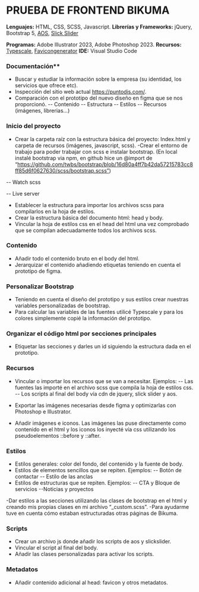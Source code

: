 # **PRUEBA DE FRONTEND BIKUMA**

**Lenguajes:** HTML, CSS, SCSS, Javascript.
**Librerías y Frameworks:** jQuery, Bootstrap 5, [AOS](https://michalsnik.github.io/aos/), [Slick Slider](http://kenwheeler.github.io/slick/)

**Programas:** Adobe Illustrator 2023, Adobe Photoshop 2023.
**Recursos:** [Typescale](https://typescale.com/), [Favicongenerator](https://realfavicongenerator.net/)
**IDE:** Visual Studio Code

### Documentación**

 - Buscar y estudiar la información sobre la empresa (su identidad, los
   servicios que ofrece etc).
 - Inspección del sitio web actual https://puntodis.com/.
 - Comparación con el prototipo del nuevo diseño en figma que se nos proporcionó.
-- Contenido
--  Estructura
-- Estilos
-- Recursos (imágenes, librerias…)

### **Inicio del proyecto**

- Crear la carpeta raíz con la estructura básica del proyecto:
Index.html y carpeta de recursos (imágenes, javascript, scss).
-Crear el entorno de trabajo para poder trabajar con scss e instalar bootstrap.
(En local instalé bootstrap via npm, en github hice un @import de “https://github.com/twbs/bootstrap/blob/16d80a4ff7b42da57215783cc8ff85d6f0627630/scss/bootstrap.scss”)

-- Watch scss

-- Live server

- Establecer la estructura para importar los archivos scss para compilarlos en la hoja de estilos.
- Crear la estructura básica del documento html: head y body.
- Vincular la hoja de estilos css en el head del html una vez comprobado que se compilan adecuadamente todos los archivos scss.

### **Contenido**

- Añadir todo el contenido bruto en el body del html.
- Jerarquizar el contenido añadiendo etiquetas teniendo en cuenta el prototipo de figma.

### **Personalizar Bootstrap**

- Teniendo en cuenta el diseño del prototipo y sus estilos crear nuestras variables personalizadas de bootstrap.
- Para calcular las variables de las fuentes utilicé Typescale y para los colores simplemente copié la información del prototipo.

### **Organizar el código html por secciones principales**

- Etiquetar las secciones y darles un id siguiendo la estructura dada en el prototipo.

### **Recursos**

- Vincular o importar los recursos que se van a necesitar.
Ejemplos:
-- Las fuentes las importé en el archivo scss que compila la hoja de estilos css.
-- Los scripts al final del body vía cdn de jquery, slick slider y aos.

 - Exportar las imágenes necesarias desde figma y optimizarlas con Photoshop e Illustrator.
- Añadir imágenes e iconos. Las imágenes las puse directamente como contenido en el html y los iconos los inyecté vía css utilizando los pseudoelementos ::before y ::after.

### **Estilos**

- Estilos generales: color del fondo, del contenido y la fuente de body.
- Estilos de elementos sencillos que se repiten.
Ejemplos:
-- Botón de contactar
-- Estilo de las anclas
- Estilos de estructuras que se repiten.
Ejemplos:
-- CTA y Bloque de servicios
--Noticias y proyectos

-Dar estilos a las secciones utilizando las clases de bootstrap  en el html y creando mis propias clases en mi archivo “_custom.scss”.
-Para ayudarme tuve en cuenta cómo estaban estructuradas otras páginas de Bikuma.

### **Scripts**

- Crear un archivo js donde añadir los scripts de aos y slickslider.
- Vincular el script al final del body.
- Añadir las clases personalizadas para activar los scripts.

### **Metadatos**

- Añadir contenido adicional al head: favicon y otros metadatos.
